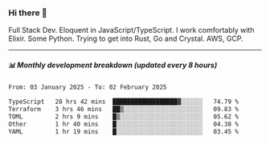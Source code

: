 ### Hi there 👋

Full Stack Dev. Eloquent in JavaScript/TypeScript. I work comfortably with Elixir. Some Python. Trying to get into Rust, Go and Crystal. AWS, GCP.

***

##### 📊 Monthly development breakdown (updated every 8 hours)

<!--START_SECTION:waka-->

```txt
From: 03 January 2025 - To: 02 February 2025

TypeScript   28 hrs 42 mins  ██████████████████▓░░░░░░   74.79 %
Terraform    3 hrs 46 mins   ██▒░░░░░░░░░░░░░░░░░░░░░░   09.83 %
TOML         2 hrs 9 mins    █▒░░░░░░░░░░░░░░░░░░░░░░░   05.62 %
Other        1 hr 40 mins    █░░░░░░░░░░░░░░░░░░░░░░░░   04.38 %
YAML         1 hr 19 mins    █░░░░░░░░░░░░░░░░░░░░░░░░   03.45 %
```

<!--END_SECTION:waka-->
